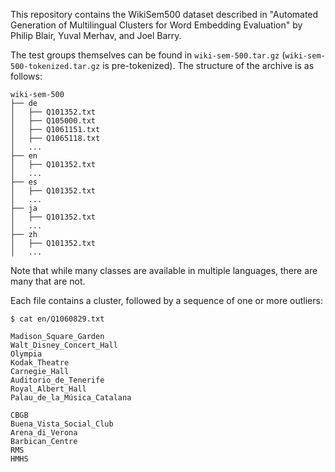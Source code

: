 This repository contains the WikiSem500 dataset described in "Automated Generation of Multilingual Clusters for Word Embedding Evaluation" by Philip Blair, Yuval Merhav, and Joel Barry.

The test groups themselves can be found in `wiki-sem-500.tar.gz` (`wiki-sem-500-tokenized.tar.gz` is pre-tokenized). The structure of the archive is as follows:

```
wiki-sem-500
├── de
│   ├── Q101352.txt
│   ├── Q105000.txt
│   ├── Q1061151.txt
│   ├── Q1065118.txt
│   ...
├── en
│   ├── Q101352.txt
│   ...
├── es
│   ├── Q101352.txt
│   ...
├── ja
│   ├── Q101352.txt
│   ...
├── zh
│   ├── Q101352.txt
│   ...
```

Note that while many classes are available in multiple languages, there are many that are not.

Each file contains a cluster, followed by a sequence of one or more outliers:
```
$ cat en/Q1060829.txt

Madison_Square_Garden
Walt_Disney_Concert_Hall
Olympia
Kodak_Theatre
Carnegie_Hall
Auditorio_de_Tenerife
Royal_Albert_Hall
Palau_de_la_Música_Catalana

CBGB
Buena_Vista_Social_Club
Arena_di_Verona
Barbican_Centre
RMS
HMHS
```

